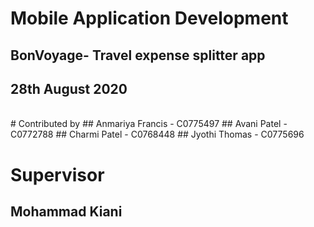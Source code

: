 #                             Mobile Application Development
##                        BonVoyage- Travel expense splitter app
##                                    28th August 2020
<br>
#                                    Contributed by
##                                Anmariya Francis - C0775497 
##                                  Avani Patel - C0772788
##                                  Charmi Patel - C0768448
##                                  Jyothi Thomas - C0775696

#                                         Supervisor
##                                       Mohammad Kiani
